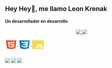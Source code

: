 ### <h2>Hey Hey👋, me llamo Leon Krenak</h2>
<h4> Un desarrollador en desarrollo</h4>

<div align="center">
  <a href="https://github.com/Leonkoc">
  <img height="180em" src="https://github-readme-stats.vercel.app/api?username=Leonkoc&show_icons=true&theme=dark&include_all_commits=true&count_private=true"/>
  
  <img height="180em" src="https://github-readme-stats.vercel.app/api/top-langs/?username=Leonkoc&layout=compact&langs_count=7&theme=dark"/>
  
</div display: inline_block>
<div style="display: inline_block"><br>
  <img align="center" alt="Leonkoc-HTML" height="30" width="40" src="https://raw.githubusercontent.com/devicons/devicon/master/icons/html5/html5-original.svg">
  <img align="center" alt="Leonkoc-CSS" height="30" width="40" src="https://raw.githubusercontent.com/devicons/devicon/master/icons/css3/css3-original.svg">
  <img align="center" alt="Leonkoc-Js" height="30" width="40" src="https://raw.githubusercontent.com/devicons/devicon/master/icons/javascript/javascript-plain.svg"></div>
  
  ##
  
  <div>   
    <a href="https://www.linkedin.com/in/l-krenak-b066bb231" target="_blank"><img src="https://img.shields.io/badge/-LinkedIn-%230077B5?style=for-the-badge&logo=linkedin&logoColor=white" target="_blank"></a>   
     <a href="https://www.instagram.com/leonkocc/" target="_blank"><img src="https://img.shields.io/badge/-Instagram-%23E4405F?style=for-the-badge&logo=instagram&logoColor=white" target="_blank"></a> 
    <a href = "mailto:contatorafaballerini@gmail.com"><img src="https://img.shields.io/badge/Microsoft_Outlook-0078D4?style=for-the-badge&logo=microsoft-outlook&logoColor=white" target="_blank"></a>
    
 
    
  </div>
  
